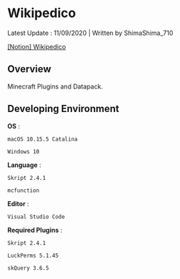 # Wikipedico
Latest Update : 11/09/2020 | Written by ShimaShima_710

[[Notion] Wikipedico](https://www.notion.so/Wikipedico-ed121158337344f88fa6d358f73df56a)

## Overview
Minecraft Plugins and Datapack.

## Developing Environment
**OS** :

	macOS 10.15.5 Catalina

	Windows 10

**Language** :

	Skript 2.4.1

	mcfunction

**Editor** :

	Visual Studio Code

**Required Plugins** :

	Skript 2.4.1

	LuckPerms 5.1.45

	skQuery 3.6.5